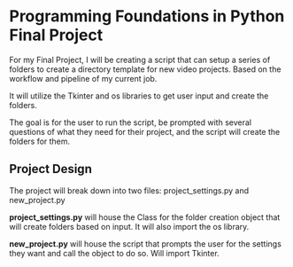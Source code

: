 # Programming Foundations in Python Final Project

For my Final Project, I will be creating a script that can setup a series of
folders to create a directory template for new video projects. Based on the
workflow and pipeline of my current job.

It will utilize the Tkinter and os libraries to get user input and create the
folders.

The goal is for the user to run the script, be prompted with several questions
of what they need for their project, and the script will create the folders
for them.

## Project Design

The project will break down into two files: project_settings.py and
new_project.py

**project_settings.py** will house the Class for the folder creation object that
will create folders based on input. It will also import the os library.

**new_project.py** will house the script that prompts the user for the settings
they want and call the object to do so. Will import Tkinter.
